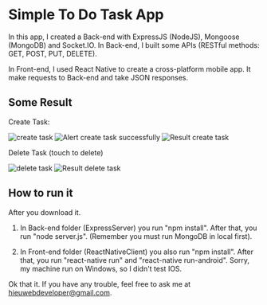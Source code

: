 # Simple To Do Task App

In this app, I created a Back-end with ExpressJS (NodeJS), Mongoose (MongoDB) and Socket.IO. In Back-end, I built some APIs (RESTful methods: GET, POST, PUT, DELETE).

In Front-end, I used React Native to create a cross-platform mobile app. It make requests to Back-end and take JSON responses.

## Some Result

Create Task:

![create task](https://github.com/hieu292/ReactNativeAndExpressDemo/blob/master/images/createTask.PNG)
![Alert create task successfully](https://github.com/hieu292/ReactNativeAndExpressDemo/blob/master/images/returnPostCreateTask.PNG)
![Result create task](https://github.com/hieu292/ReactNativeAndExpressDemo/blob/master/images/resultCreateTask.PNG)

Delete Task (touch to delete)

![delete task](https://github.com/hieu292/ReactNativeAndExpressDemo/blob/master/images/deleteTask.PNG)
![Result delete task](https://github.com/hieu292/ReactNativeAndExpressDemo/blob/master/images/resultDeleteTask.PNG)



## How to run it

After you download it.
1. In Back-end folder (ExpressServer) you run "npm install". After that, you run "node server.js". (Remember you must run MongoDB in local first).

2. In Front-end folder (ReactNativeClient) you also run "npm install". After that, you run "react-native run" and "react-native run-android". Sorry, my machine run on Windows, so I didn't test IOS.

Ok that it. If you have any trouble, feel free to ask me at hieuwebdeveloper@gmail.com.
